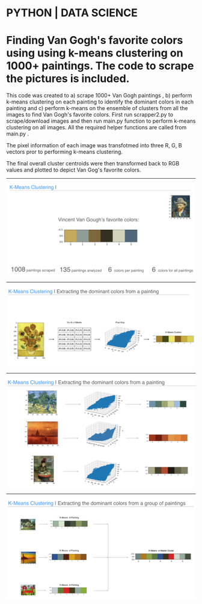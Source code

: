 # PYTHON | DATA SCIENCE

# Finding Van Gogh's favorite colors using using k-means clustering on 1000+ paintings. The code to scrape the pictures is included. 

This code was created to a) scrape 1000+ Van Gogh paintings , b)  perform k-means clustering on each painting to identify the dominant colors in each painting and c) perform k-means on the ensemble of clusters from all the images to find Van Gogh's favorite colors.  First run scrapper2.py to scrape/download images and then run main.py function to perform k-means clustering on all images. All the required helper functions are called from main.py . 

The pixel information of each image was transfotmed into three R, G, B vectors pror to performing k-means clustering. 

The final overall cluster centroids were then transformed back to RGB values and plotted to depict Van Gog's favorite colors.




------------------------------------------------------------------------------------------------------------------------------------------------

![Results Image](https://github.com/fedevillalp/imagecolorclusters/blob/master/picture1.png)

------------------------------------------------------------------------------------------------------------------------------------------------

![Results Image](https://github.com/fedevillalp/imagecolorclusters/blob/master/picture2.png)

------------------------------------------------------------------------------------------------------------------------------------------------

![Results Image](https://github.com/fedevillalp/imagecolorclusters/blob/master/picture3.png)

------------------------------------------------------------------------------------------------------------------------------------------------

![Results Image](https://github.com/fedevillalp/imagecolorclusters/blob/master/picture4.png)


